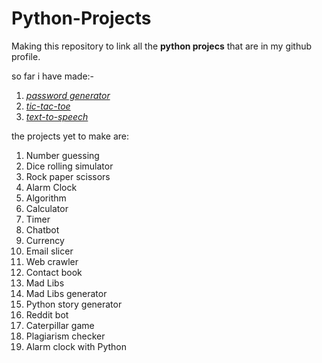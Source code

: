 # Python-Projects

Making this repository to link all the **python projecs** that are in my github profile.

so far i have made:-
1. [*password generator*](https://github.com/aakarsh27/password-generator)
2. [*tic-tac-toe*]()
3. [*text-to-speech*](https://github.com/aakarsh27/text-to-speech)

the projects yet to make are:
1. Number guessing
2. Dice rolling simulator
3. Rock paper scissors
4. Alarm Clock
5. Algorithm
6. Calculator
7. Timer
8. Chatbot
9. Currency
10. Email slicer
11. Web crawler
12. Contact book
13. Mad Libs
14. Mad Libs generator
15. Python story generator
16. Reddit bot
17. Caterpillar game
18. Plagiarism checker
19. Alarm clock with Python
